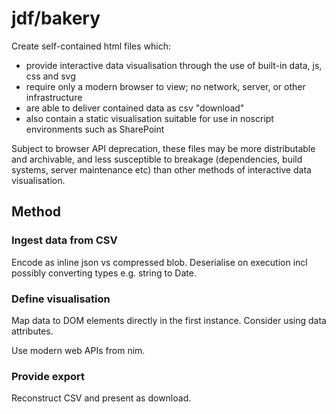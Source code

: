 # jdf/bakery

Create self-contained html files which:

- provide interactive data visualisation through the use of built-in data, js, css and svg
- require only a modern browser to view; no network, server, or other infrastructure
- are able to deliver contained data as csv "download"
- also contain a static visualisation suitable for use in noscript environments such as SharePoint

Subject to browser API deprecation, these files may be more distributable and archivable, and less susceptible to breakage (dependencies, build systems, server maintenance etc) than other methods of interactive data visualisation.

## Method

### Ingest data from CSV
Encode as inline json vs compressed blob. Deserialise on execution incl possibly converting types e.g. string to Date.

### Define visualisation
Map data to DOM elements directly in the first instance. Consider using data attributes.

Use modern web APIs from nim.

### Provide export
Reconstruct CSV and present as download.
